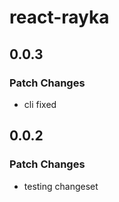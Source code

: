 # react-rayka

## 0.0.3

### Patch Changes

- cli fixed

## 0.0.2

### Patch Changes

- testing changeset
